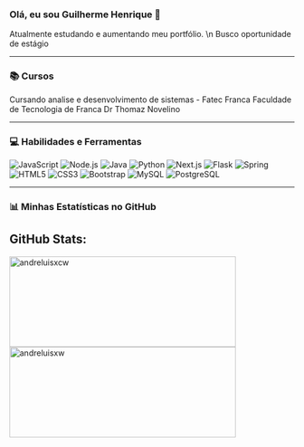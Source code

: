 ### Olá, eu sou Guilherme Henrique 👋

Atualmente estudando e aumentando meu portfólio. \n
Busco oportunidade de estágio

---

### 📚 Cursos

Cursando analise e desenvolvimento de sistemas - Fatec Franca Faculdade de Tecnologia de Franca Dr Thomaz Novelino

---

### 💻 Habilidades e Ferramentas

![JavaScript](https://img.shields.io/badge/JavaScript-F7DF1E?style=for-the-badge&logo=javascript&logoColor=black)
![Node.js](https://img.shields.io/badge/Node.js-339933?style=for-the-badge&logo=nodedotjs&logoColor=white)
![Java](https://img.shields.io/badge/Java-ED8B00?style=for-the-badge&logo=openjdk&logoColor=white)
![Python](https://img.shields.io/badge/Python-3776AB?style=for-the-badge&logo=python&logoColor=white)
![Next.js](https://img.shields.io/badge/Next.js-000000?style=for-the-badge&logo=nextdotjs&logoColor=white)
![Flask](https://img.shields.io/badge/Flask-000000?style=for-the-badge&logo=flask&logoColor=white)
![Spring](https://img.shields.io/badge/Spring-6DB33F?style=for-the-badge&logo=spring&logoColor=white)
![HTML5](https://img.shields.io/badge/HTML5-E34F26?style=for-the-badge&logo=html5&logoColor=white)
![CSS3](https://img.shields.io/badge/CSS3-1572B6?style=for-the-badge&logo=css3&logoColor=white)
![Bootstrap](https://img.shields.io/badge/Bootstrap-563D7C?style=for-the-badge&logo=bootstrap&logoColor=white)
![MySQL](https://img.shields.io/badge/MySQL-4479A1?style=for-the-badge&logo=mysql&logoColor=white)
![PostgreSQL](https://img.shields.io/badge/PostgreSQL-316192?style=for-the-badge&logo=postgresql&logoColor=white)

---

### 📊 Minhas Estatísticas no GitHub

## GitHub Stats:
 <p align="left">
    <img width="400em" height="160em" src="https://github-readme-stats.vercel.app/api?username=guilhermeHcampos&show_icons=true&locale=en&theme=tokyonight" alt="andreluisxcw"/>
  <img width="400em" height="160em" src="https://github-readme-streak-stats.herokuapp.com/?user=guilhermeHcampos&theme=tokyonight" alt="andreluisxw" />
</p>
